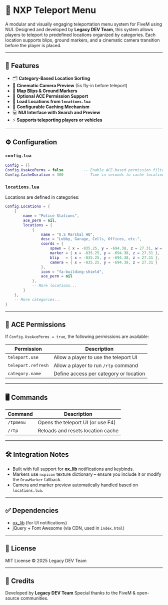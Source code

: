 # 🚀 NXP Teleport Menu

A modular and visually engaging teleportation menu system for FiveM using NUI. Designed and developed by **Legacy DEV Team**, this system allows players to teleport to predefined locations organized by categories. Each location supports blips, ground markers, and a cinematic camera transition before the player is placed.

---

## 🧩 Features

- 🗂 **Category-Based Location Sorting**
- 🎥 **Cinematic Camera Preview** (5s fly-in before teleport)
- 📍 **Map Blips & Ground Markers**
- 🔐 **Optional ACE Permission Support**
- 📄 **Load Locations from `locations.lua`**
- 🔄 **Configurable Caching Mechanism**
- 💻 **NUI Interface with Search and Preview**
- ⚡ **Supports teleporting players or vehicles**

---

## ⚙️ Configuration

### `config.lua`
```lua
Config = {}
Config.UseAcePerms = false         -- Enable ACE-based permission filtering
Config.CacheDuration = 300         -- Time in seconds to cache locations server-side
````

### `locations.lua`

Locations are defined in categories:

```lua
Config.Locations = {
    {
        name = "Police Stations",
        ace_perm = nil,
        locations = {
            {
                name = "U.S Marshal HQ",
                desc = "Lobby, Garage, Cells, Offices, etc.",
                coords = {
                    spawn = { x = -835.25, y = -694.38, z = 27.31, w = 268.05 },
                    marker = { x = -835.25, y = -694.38, z = 27.31 },
                    blip   = { x = -835.25, y = -694.38, z = 27.31 },
                    camera = { x = -835.25, y = -694.38, z = 27.31 }
                },
                icon = "fa-building-shield",
                ace_perm = nil
            },
            -- More locations...
        }
    },
    -- More categories...
}
```

---

## 🔐 ACE Permissions

If `Config.UseAcePerms = true`, the following permissions are available:

| Permission         | Description                            |
| ------------------ | -------------------------------------- |
| `teleport.use`     | Allow a player to use the teleport UI  |
| `teleport.refresh` | Allow a player to run `/rtp` command   |
| `category.name`    | Define access per category or location |

---

## 🖥️ Commands

| Command   | Description                       |
| --------- | --------------------------------- |
| `/tpmenu` | Opens the teleport UI (or use F4) |
| `/rtp`    | Reloads and resets location cache |

---

## 🛠️ Integration Notes

* Built with full support for **ox\_lib** notifications and keybinds.
* Markers use `nxpicon` texture dictionary – ensure you include it or modify the `DrawMarker` fallback.
* Camera and marker preview automatically handled based on `locations.lua`.

---

## ✅ Dependencies

* [ox\_lib](https://github.com/overextended/ox_lib) (for UI notifications)
* jQuery + Font Awesome (via CDN, used in `index.html`)

---

## 📜 License

MIT License
© 2025 Legacy DEV Team

---

## 👥 Credits

Developed by **Legacy DEV Team**
Special thanks to the FiveM & open-source communities.